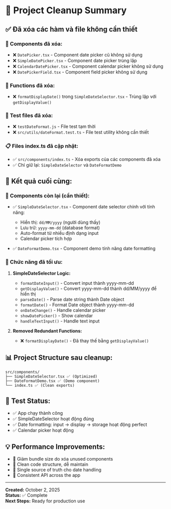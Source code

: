 # 🧹 Project Cleanup Summary

## ✅ Đã xóa các hàm và file không cần thiết

### 📁 Components đã xóa:
- ❌ `DatePicker.tsx` - Component date picker cũ không sử dụng
- ❌ `SimpleDatePicker.tsx` - Component date picker trùng lặp
- ❌ `CalendarDatePicker.tsx` - Component calendar picker không sử dụng
- ❌ `DatePickerField.tsx` - Component field picker không sử dụng

### 🔧 Functions đã xóa:
- ❌ `formatDisplayDate()` trong `SimpleDateSelector.tsx` - Trùng lặp với `getDisplayValue()`

### 📄 Test files đã xóa:
- ❌ `testDateFormat.js` - File test tạm thời
- ❌ `src/utils/dateFormat.test.ts` - File test utility không cần thiết

### 📋 Files index.ts đã cập nhật:
- ✅ `src/components/index.ts` - Xóa exports của các components đã xóa
- ✅ Chỉ giữ lại: `SimpleDateSelector` và `DateFormatDemo`

## 🎯 Kết quả cuối cùng:

### 🌟 Components còn lại (cần thiết):
- ✅ `SimpleDateSelector.tsx` - Component date selector chính với tính năng:
  - Hiển thị: `dd/MM/yyyy` (người dùng thấy)
  - Lưu trữ: `yyyy-mm-dd` (database format)
  - Auto-format từ nhiều định dạng input
  - Calendar picker tích hợp

- ✅ `DateFormatDemo.tsx` - Component demo tính năng date formatting

### 🔄 Chức năng đã tối ưu:
1. **SimpleDateSelector Logic:**
   - `formatDateInput()` - Convert input thành yyyy-mm-dd
   - `getDisplayValue()` - Convert yyyy-mm-dd thành dd/MM/yyyy để hiển thị
   - `parseDate()` - Parse date string thành Date object
   - `formatDate()` - Format Date object thành yyyy-mm-dd
   - `onDateChange()` - Handle calendar picker
   - `showDatePicker()` - Show calendar
   - `handleTextInput()` - Handle text input

2. **Removed Redundant Functions:**
   - ❌ `formatDisplayDate()` - Đã thay thế bằng `getDisplayValue()`

## 📊 Project Structure sau cleanup:

```
src/components/
├── SimpleDateSelector.tsx ✅ (Optimized)
├── DateFormatDemo.tsx ✅ (Demo component)
└── index.ts ✅ (Clean exports)
```

## 🧪 Test Status:
- ✅ App chạy thành công
- ✅ SimpleDateSelector hoạt động đúng
- ✅ Date formatting: input → display → storage hoạt động perfect
- ✅ Calendar picker hoạt động

## 💡 Performance Improvements:
- 🚀 Giảm bundle size do xóa unused components
- 🚀 Clean code structure, dễ maintain
- 🚀 Single source of truth cho date handling
- 🚀 Consistent API across the app

---
**Created:** October 2, 2025  
**Status:** ✅ Complete  
**Next Steps:** Ready for production use